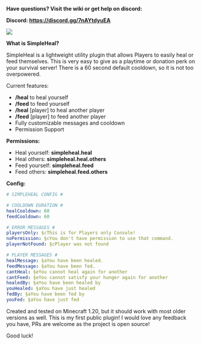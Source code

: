 **Have questions? Visit the wiki or get help on discord:**

**Discord: https://discord.gg/7nAYtdyuEA**

![](https://i.imgur.com/EOAWyP4.gif)


**What is SimpleHeal?**

SimpleHeal is a lightweight utility plugin that allows Players to easily heal or feed themselves. This is very easy to give as a playtime or donation perk on your survival server! There is a 60 second default cooldown, so it is not too overpowered.

Current features:
- **/heal** to heal yourself
- **/feed** to feed yourself
- **/heal** [player] to heal another player
- **/feed** [player] to feed another player
- Fully customizable messages and cooldown
- Permission Support

**Permissions:**
- Heal yourself: **simpleheal.heal**
- Heal others: **simpleheal.heal.others**
- Feed yourself: **simpleheal.feed**
- Feed others: **simpleheal.feed.others**


**Config:**

```yaml
# SIMPLEHEAL CONFIG #

# COOLDOWN DURATION #
healCooldown: 60
feedCooldown: 60

# ERROR MESSAGES #
playersOnly: §cThis is for Players only Console!
noPermission: §cYou don't have permission to use that command.
playerNotFound: §cPlayer was not found

# PLAYER MESSAGES #
healMessage: §aYou have been healed.
feedMessage: §aYou have been fed.
cantHeal: §eYou cannot heal again for another
cantFeed: §eYou cannot satisfy your hunger again for another
healedBy: §aYou have been healed by
youHealed: §aYou have just healed
fedBy: §aYou have been fed by
youFed: §aYou have just fed
```



Created and tested on Minecraft 1.20, but it should work with most older versions as well. This is my first public plugin! I would love any feedback you have, PRs are welcome as the project is open source!


Good luck!
